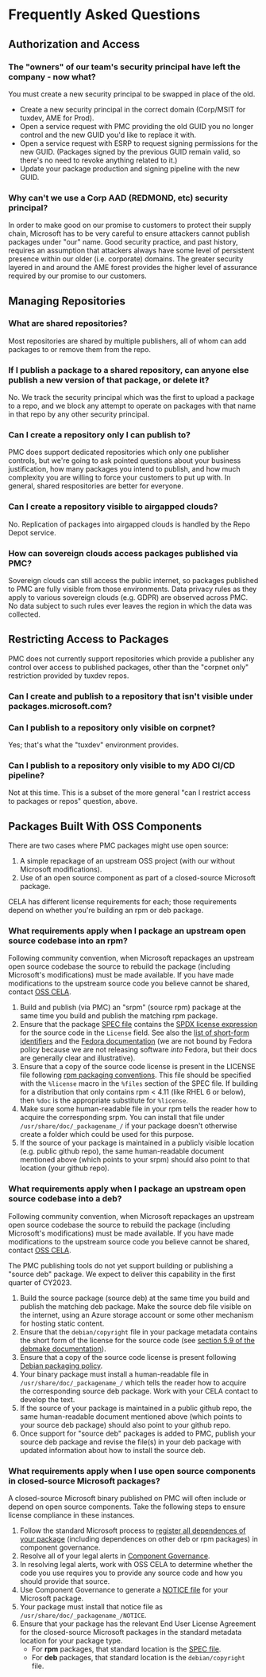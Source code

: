 # Frequently Asked Questions

## Authorization and Access

### The "owners" of our team's security principal have left the company - now what?

You must create a new security principal to be swapped in place of the old.

- Create a new security principal in the correct domain (Corp/MSIT for tuxdev, AME for Prod).
- Open a service request with PMC providing the old GUID you no longer control and the new GUID you'd like to replace it with.
- Open a service request with ESRP to request signing permissions for the new GUID. (Packages signed by the previous GUID remain valid, so there's no need to revoke anything related to it.)
- Update your package production and signing pipeline with the new GUID. 

### Why can't we use a Corp AAD (REDMOND, etc) security principal?

In order to make good on our promise to customers to protect their supply chain, Microsoft has to be very careful to ensure attackers cannot publish packages under "our" name.
Good security practice, and past history, requires an assumption that attackers always have some level of persistent presence within our older (i.e. corporate) domains.
The greater security layered in and around the AME forest provides the higher level of assurance required by our promise to our customers.

## Managing Repositories

### What are shared repositories?

Most repositories are shared by multiple publishers, all of whom can add packages to or remove them from the repo.

### If I publish a package to a shared repository, can anyone else publish a new version of that package, or delete it?

No. We track the security principal which was the first to upload a package to a repo, and we block any attempt to operate on packages with that name in that repo by any other security principal.

### Can I create a repository only I can publish to?

PMC does support dedicated repositories which only one publisher controls, but we're going to ask pointed questions about your business justification, how many packages you intend to publish, and how much complexity you are willing to force your customers to put up with. In general, shared respositories are better for everyone.

### Can I create a repository visible to airgapped clouds?

No. Replication of packages into airgapped clouds is handled by the Repo Depot service.

### How can sovereign clouds access packages published via PMC?

Sovereign clouds can still access the public internet, so packages published to PMC are fully visible from those environments.
Data privacy rules as they apply to various sovereign clouds (e.g. GDPR) are observed across PMC. No data subject to such rules ever leaves the region in which the data was collected.

## Restricting Access to Packages

PMC does not currently support repositories which provide a publisher any control over access to published packages, other than the "corpnet only" restriction provided by tuxdev repos.

### Can I create and publish to a repository that isn't visible under packages.microsoft.com?

### Can I publish to a repository only visible on corpnet?

Yes; that's what the "tuxdev" environment provides.

### Can I publish to a repository only visible to my ADO CI/CD pipeline?

Not at this time. This is a subset of the more general "can I restrict access to packages or repos" question, above.

## Packages Built With OSS Components

There are two cases where PMC packages might use open source:

1. A simple repackage of an upstream OSS project (with our without Microsoft modifications).
1. Use of an open source component as part of a closed-source Microsoft package.

CELA has different license requirements for each; those requirements depend on whether you're building an rpm or deb package.

### What requirements apply when I package an upstream open source codebase into an rpm?

Following community convention, when Microsoft repackages an upstream open source codebase the source to rebuild the package (including Microsoft's modifications) must be made available.
If you have made modifications to the upstream source code you believe cannot be shared, contact [OSS CELA](mailto:OSSStandardsLegal@service.microsoft.com).

1. Build and publish (via PMC) an "srpm" (source rpm) package at the same time you build and publish the matching rpm package.
1. Ensure that the package [SPEC file](https://rpm-packaging-guide.github.io/#what-is-a-spec-file) contains the [SPDX license expression](https://spdx.github.io/spdx-spec/v2.3/SPDX-license-expressions/) for the source code in the `License` field.
   See also the [list of short-form identifiers](https://spdx.github.io/spdx-spec/v2.3/SPDX-license-list/) and the [Fedora documentation](https://docs.fedoraproject.org/en-US/legal/license-field/) (we are not bound by Fedora policy because we are not releasing software _into_ Fedora, but their docs are generally clear and illustrative).
1. Ensure that a copy of the source code license is present in the LICENSE file following [rpm packaging conventions](https://rpm-packaging-guide.github.io/#preparing-source-code-for-packaging).
   This file should be specified with the `%license` macro in the `%files` section of the SPEC file.
   If building for a distribution that only contains rpm < 4.11 (like RHEL 6 or below), then `%doc` is the appropriate substitute for `%license`.
1. Make sure some human-readable file in your rpm tells the reader how to acquire the corresponding srpm. You can install that file under `/usr/share/doc/_packagename_/` if your package doesn't otherwise create a folder which could be used for this purpose.
1. If the source of your package is maintained in a publicly visible location (e.g. public github repo), the same human-readable document mentioned above (which points to your srpm) should also point to that location (your github repo).

### What requirements apply when I package an upstream open source codebase into a deb?

Following community convention, when Microsoft repackages an upstream open source codebase the source to rebuild the package (including Microsoft's modifications) must be made available.
If you have made modifications to the upstream source code you believe cannot be shared, contact [OSS CELA](mailto:OSSStandardsLegal@service.microsoft.com).

The PMC publishing tools do not yet support building or publishing a "source deb" package.
We expect to deliver this capability in the first quarter of CY2023.

1. Build the source package (source deb) at the same time you build and publish the matching deb package. Make the source deb file visible on the internet, using an Azure storage account or some other mechanism for hosting static content.
1. Ensure that the `debian/copyright` file in your package metadata contains the short form of the license for the source code (see [section 5.9 of the debmake documentation](https://www.debian.org/doc/manuals/debmake-doc/ch05.en.html#copyright)).
1. Ensure that a copy of the source code license is present following [Debian packaging policy](https://www.debian.org/doc/debian-policy/ch-source.html).
1. Your binary package must install a human-readable file in `/usr/share/doc/_packagename_/` which tells the reader how to acquire the corresponding source deb package. Work with your CELA contact to develop the text.
1. If the source of your package is maintained in a public github repo, the same human-readable document mentioned above (which points to your source deb package) should also point to your github repo.
1. Once support for "source deb" packages is added to PMC, publish your source deb package and revise the file(s) in your deb package with updated information about how to install the source deb.

### What requirements apply when I use open source components in closed-source Microsoft packages?

A closed-source Microsoft binary published on PMC will often include or depend on open source components. Take the following steps to ensure license compliance in these instances.

1. Follow the standard Microsoft process to [register all dependences of your package](https://docs.opensource.microsoft.com/using/guidance-for-open-source-usage/registering-open-source-usage/) (including dependences on other deb or rpm packages) in component governance.
1. Resolve all of your legal alerts in [Component Governance](https://docs.opensource.microsoft.com/tools/cg/).
1. In resolving legal alerts, work with OSS CELA to determine whether the code you use requires you to provide any source code and how you should provide that source.
1. Use Component Governance to generate a [NOTICE file](https://docs.opensource.microsoft.com/using/guidance-for-open-source-usage/required-notice-template/) for your Microsoft package.
1. Your package must install that notice file as `/usr/share/doc/_packagename_/NOTICE`.
1. Ensure that your package has the relevant End User License Agreement for the closed-source Microsoft packages in the standard metadata location for your package type.
    - For **rpm** packages, that standard location is the [SPEC file](https://rpm-packaging-guide.github.io/#what-is-a-spec-file).
    - For **deb** packages, that standard location is the `debian/copyright` file.
